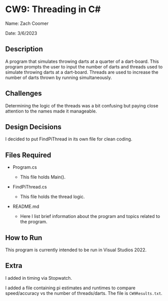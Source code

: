# CW9: Threading in C#

Name: Zach Coomer

Date: 3/6/2023

## Description

A program that simulates throwing darts at a quarter of a dart-board. This program prompts the user to input the number of darts and threads used to simulate throwing darts at a dart-board. Threads are used to increase the number of darts thrown by running simultaneously. 

## Challenges

Determining the logic of the threads was a bit confusing but paying close attention to the names made it manageable. 

## Design Decisions

I decided to put FindPiThread in its own file for clean coding. 

## Files Required

* Program.cs 
	- This file holds Main().

* FindPiThread.cs
	- This file holds the thread logic.

* README.md
	- Here I list brief information about the program and topics related to the program.

## How to Run

This program is currently intended to be run in Visual Studios 2022.

## Extra

I added in timing via Stopwatch.

I added a file containing pi estimates and runtimes to compare speed/accuracy vs the number of threads/darts. The file is `CW9Results.txt`.
